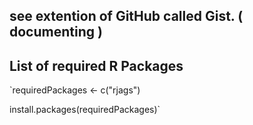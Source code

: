 ## see extention of GitHub called Gist. ( documenting )

## List of required R Packages
`requiredPackages <- c("rjags")

install.packages(requiredPackages)`